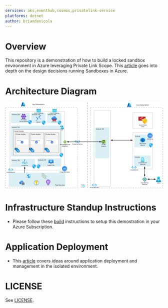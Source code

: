 ```yaml
---
services: aks,eventhub,cosmos,privatelink-service
platforms: dotnet
author: briandenicola
---
```


# Overview

This repository is a demonstration of how to build a locked sandbox environment in Azure leveraging Private Link Scope. This [article](./Background.md) goes into depth on the design decisions running Sandboxes in Azure. 

# Architecture Diagram
![overview](./assets/environment.png)

# Infrastructure Standup Instructions 
* Please follow these [build](./Infrastructure.md) instructions to setup this demostration in your Azure Subscription.

# Application Deployment
* This [article](./ApplicationLifecycle.md) covers ideas around application deployment and management in the isolated environment. 

# LICENSE
See [LICENSE](LICENSE).
